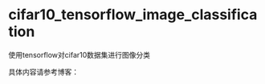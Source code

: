 # cifar10_tensorflow_image_classification
使用tensorflow对cifar10数据集进行图像分类

具体内容请参考博客：[](https://fanfuhan.github.io/2019/03/22/cifar10/#more)
